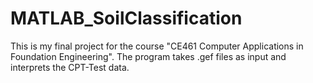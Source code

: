 # MATLAB_SoilClassification
This is my final project for the course "CE461 Computer Applications in Foundation Engineering".
The program takes .gef files as input and interprets the CPT-Test data. 
